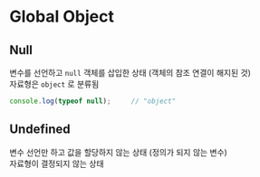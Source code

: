 # Global Object

## Null

변수를 선언하고 `null` 객체를 삽입한 상태  \(객체의 참조 연결이 해지된 것\)  
자료형은 `object` 로 분류됨

```javascript
console.log(typeof null);     // "object"
```

## Undefined

변수 선언만 하고 값을 할당하지 않는 상태 \(정의가 되지 않는 변수\)  
자료형이 결정되지 않는 상태